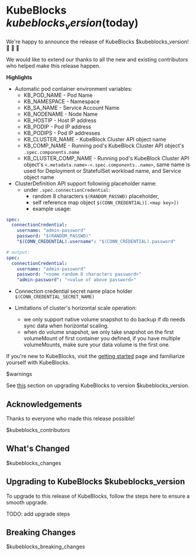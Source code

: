 # KubeBlocks $kubeblocks_version ($today)

We're happy to announce the release of KubeBlocks $kubeblocks_version! 🚀 🎉 🎈

We would like to extend our thanks to all the new and existing contributors who helped make this release happen.

**Highlights**

* Automatic pod container environment variables:
  * KB_POD_NAME - Pod Name
  * KB_NAMESPACE - Namespace
  * KB_SA_NAME - Service Account Name
  * KB_NODENAME - Node Name
  * KB_HOSTIP - Host IP address
  * KB_PODIP -  Pod IP address
  * KB_PODIPS - Pod IP addresses
  * KB_CLUSTER_NAME - KubeBlock Cluster API object name
  * KB_COMP_NAME - Running pod's KubeBlock Cluster API object's `.spec.components.name`
  * KB_CLUSTER_COMP_NAME - Running pod's KubeBlock Cluster API object's `<.metadata.name>-<.spec.components..name>`, same name is used for Deployment or StatefulSet workload name, and Service object name
* ClusterDefinition API support following placeholder name:
  * under `.spec.connectionCredential`:
    * random 8 characters `$(RANDOM_PASSWD)` placeholder, 
    * self reference map object `$(CONN_CREDENTIAL)[.<map key>])`
    * example usage:
  
```yaml
spec:
  connectionCredential:
    username: "admin-password" 
    password: "$(RANDOM_PASSWD)"
    "$(CONN_CREDENTIAL).username": "$(CONN_CREDENTIAL).password"

# output:
spec:
  connectionCredential:
    username: "admin-password" 
    password: "<some random 8 characters password>"
    "admin-password": "<value of above password>"
```

  * Connection credential secret name place holder `$(CONN_CREDENTIAL_SECRET_NAME)`

  * Limitations of cluster's horizontal scale operation:
    * we only support native volume snapshot to do backup if db needs sync data when horizontal scaling.
    * when do volume snapshot, we only take snapshot on the first volumeMount of first container you defined, if you have multiple volumeMounts, make sure your data volume is the first one.


If you're new to KubeBlocks, visit the [getting started](https://kubeblocks.io) page and
familiarize yourself with KubeBlocks.

$warnings

See [this](#upgrading-to-kubeblocks-$kubeblocks_version) section on upgrading KubeBlocks to version $kubeblocks_version.

## Acknowledgements

Thanks to everyone who made this release possible!

$kubeblocks_contributors

## What's Changed
$kubeblocks_changes

## Upgrading to KubeBlocks $kubeblocks_version

To upgrade to this release of KubeBlocks, follow the steps here to ensure a smooth upgrade.

TODO: add upgrade steps

## Breaking Changes

$kubeblocks_breaking_changes
